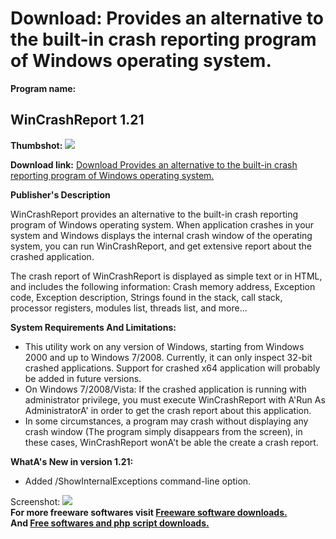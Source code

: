 # Download: Provides an alternative to the built-in crash reporting program of Windows operating system.

**Program name:**

## WinCrashReport 1.21

  
**Thumbshot:** ![](http://www.freewarefiles.com/screenshot/wincrashreport_md.jpg)   
  
**Download link:** [Download Provides an alternative to the built-in crash reporting program of Windows operating system.](http://freesoftwares.boysofts.com/WinCrashReport_program_70464.html)  
  


**Publisher's Description**  
  


WinCrashReport provides an alternative to the built-in crash reporting program of Windows operating system. When application crashes in your system and Windows displays the internal crash window of the operating system, you can run WinCrashReport, and get extensive report about the crashed application. 

The crash report of WinCrashReport is displayed as simple text or in HTML, and includes the following information: Crash memory address, Exception code, Exception description, Strings found in the stack, call stack, processor registers, modules list, threads list, and more...

**System Requirements And Limitations:**

  * This utility work on any version of Windows, starting from Windows 2000 and up to Windows 7/2008. Currently, it can only inspect 32-bit crashed applications. Support for crashed x64 application will probably be added in future versions. 
  * On Windows 7/2008/Vista: If the crashed application is running with administrator privilege, you must execute WinCrashReport with A'Run As AdministratorA' in order to get the crash report about this application. 
  * In some circumstances, a program may crash without displaying any crash window (The program simply disappears from the screen), in these cases, WinCrashReport wonA't be able the create a crash report. 

**WhatA's New in version 1.21:**

  * Added /ShowInternalExceptions command-line option. 

  
  
Screenshot: ![](http://www.freewarefiles.com/screenshot/wincrashreport.jpg)   
**For more freeware softwares visit [Freeware software downloads.](http://freesoftwares.boysofts.com/)**   
**And [Free softwares and php script downloads.](http://www.boysofts.com/)**
